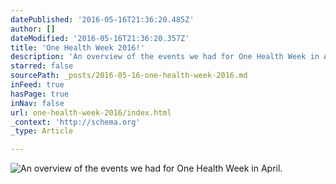 ```yaml
---
datePublished: '2016-05-16T21:36:20.485Z'
author: []
dateModified: '2016-05-16T21:36:20.357Z'
title: 'One Health Week 2016!'
description: 'An overview of the events we had for One Health Week in April. '
starred: false
sourcePath: _posts/2016-05-16-one-health-week-2016.md
inFeed: true
hasPage: true
inNav: false
url: one-health-week-2016/index.html
_context: 'http://schema.org'
_type: Article

---
```

![An overview of the events we had for One Health Week in April. ](https://the-grid-user-content.s3-us-west-2.amazonaws.com/a05d4b2d-ceea-441f-9f4b-5c66d4a3eeb8.jpg)